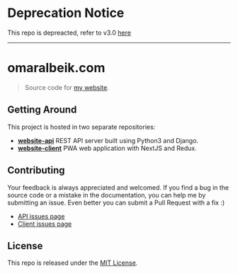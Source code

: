 # Deprecation Notice

This repo is depreacted, refer to v3.0 [here](https://github.com/albeiks/omaralbeik.com)

---

# omaralbeik.com

> Source code for [my website](https://omaralbeik.com).

## Getting Around

This project is hosted in two separate repositories:

- [**website-api**](https://github.com/omaralbeik/website-api) REST API server built using Python3 and Django.
- [**website-client**](https://github.com/omaralbeik/website-client) PWA web application with NextJS and Redux.

## Contributing

Your feedback is always appreciated and welcomed. If you find a bug in the source code or a mistake in the documentation, you can help me by submitting an issue. Even better you can submit a Pull Request with a fix :)

- [API issues page](https://github.com/omaralbeik/website-api/issues)
- [Client issues page](https://github.com/omaralbeik/website-client/issues)

## License

This repo is released under the [MIT License](LICENSE).
